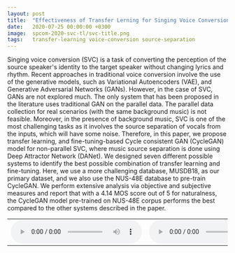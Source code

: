 ```yaml
---
layout: post
title:  "Effectiveness of Transfer Lerning for Singing Voice Conversion"
date:   2020-07-25 00:00:00 +0300
image:  spcom-2020-svc-tl/svc-title.png
tags:   transfer-learning voice-conversion source-separation
---
```


Singing voice conversion (SVC) is a task of converting the perception of the source speaker's identity to the target speaker without changing lyrics and rhythm. Recent approaches in traditional voice conversion involve the use of the generative models, such as Variational Autoencoders (VAE), and Generative Adversarial Networks (GANs). However, in the case of SVC, GANs are not explored much. The only system that has been proposed in the literature uses traditional GAN on the parallel data. The parallel data collection for real scenarios (with the same background music) is not feasible. Moreover, in the presence of background music, SVC is one of the most challenging tasks as it involves the source separation of vocals from the inputs, which will have some noise. Therefore, in this paper, we propose transfer learning, and fine-tuning-based Cycle consistent GAN (CycleGAN) model for non-parallel SVC, where music source separation is done using Deep Attractor Network (DANet). We designed seven different possible systems to identify the best possible combination of transfer learning and fine-tuning. Here, we use a more challenging database, MUSDB18, as our primary dataset, and we also use the NUS-48E database to pre-train CycleGAN. We perform extensive analysis via objective and subjective measures and report that with a $4.14$ MOS score out of $5$ for naturalness, the CycleGAN model pre-trained on NUS-48E corpus performs the best compared to the other systems described in the paper.


<body>
    <div>
        <table>
            <tbody>
            <tr>
                <td>
                    <audio controls src="/audios/spcom-2020-svc-tl/results/00001.wav" type="audio/x-wav;"/></audio>
                </td>
                <td >
                    <audio controls src="/audios/spcom-2020-svc-tl/results/00002.wav" type="audio/x-wav;"/></audio>
                </td>
            </tr>
            </tbody>
        </table>
    </div>
</body>

<!-- <audio controls>
 <source src="/audios/spcom-2020-svc-tl/results/00001.wav" type="audio/x-wav;"/>
 <source src="/audios/spcom-2020-svc-tl/results/00002.wav" type="audio/x-wav;"/>
</audio>
</body> -->

<!---
You’ll find this post in your `_posts` directory. Go ahead and edit it and re-build the site to see your changes. You can rebuild the site in many different ways, but the most common way is to run `jekyll serve`, which launches a web server and auto-regenerates your site when a file is updated.

To add new posts, simply add a file in the `_posts` directory that follows the convention `YYYY-MM-DD-name-of-post.ext` and includes the necessary front matter. Take a look at the source for this post to get an idea about how it works.

Jekyll also offers powerful support for code snippets:

{% highlight ruby %}
def print_hi(name)
  puts "Hi, #{name}"
end
print_hi('Tom')
#=> prints 'Hi, Tom' to STDOUT.
{% endhighlight %}

Check out the [Jekyll docs][jekyll-docs] for more info on how to get the most out of Jekyll. File all bugs/feature requests at [Jekyll’s GitHub repo][jekyll-gh]. If you have questions, you can ask them on [Jekyll Talk][jekyll-talk].

[jekyll-docs]: https://jekyllrb.com/docs/home
[jekyll-gh]:   https://github.com/jekyll/jekyll
[jekyll-talk]: https://talk.jekyllrb.com/
--->